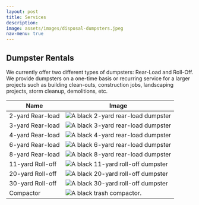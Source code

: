 ```yaml
---
layout: post
title: Services
description:
image: assets/images/disposal-dumpsters.jpeg
nav-menu: true
---
```


## Dumpster Rentals

We currently offer two different types of dumpsters: Rear-Load 
and Roll-Off. We provide dumpsters on a one-time basis or recurring 
service for a larger projects such as building clean-outs, construction 
jobs, landscaping projects, storm cleanup,  demolitions, etc.

<div class="table-wrapper">
	<table>
		<thead>
			<tr>
				<th>Name</th>
				<th>Image</th>
			</tr>
		</thead>
		<tbody>
			<tr>
				<td>2-yard Rear-load</td>
				<td><img src="{{ 'assets/images/dumpster-2.jpg' | relative_url }}" alt="A black 2-yard rear-load dumpster"></td>
			</tr>
			<tr>
				<td>3-yard Rear-load</td>
				<td><img src="{{ 'assets/images/dumpster-3.jpg' | relative_url }}" alt="A black 3-yard rear-load dumpster"></td>
			</tr>
            <tr>
				<td>4-yard Rear-load</td>
				<td><img src="{{ 'assets/images/dumpster-4.jpg' | relative_url }}" alt="A black 4-yard rear-load dumpster"></td>
			</tr>
            <tr>
				<td>6-yard Rear-load</td>
				<td><img src="{{ 'assets/images/dumpster-6.jpg' | relative_url }}" alt="A black 6-yard rear-load dumpster"></td>
			</tr>
            <tr>
				<td>8-yard Rear-load</td>
				<td><img src="{{ 'assets/images/dumpster-8.jpg' | relative_url }}" alt="A black 8-yard rear-load dumpster"></td>
			</tr>
            <tr>
				<td>11-yard Roll-off</td>
				<td><img src="{{ 'assets/images/rolloff-11yd.jpg' | relative_url }}" alt="A black 11-yard roll-off dumpster"></td>
			</tr>
			<tr>
				<td>20-yard Roll-off</td>
				<td><img src="{{ 'assets/images/rolloff-20yd.jpg' | relative_url }}" alt="A black 20-yard roll-off dumpster"></td>
			</tr>
			<tr>
				<td>30-yard Roll-off</td>
				<td><img src="{{ 'assets/images/rolloff-30yd.jpg' | relative_url }}" alt="A black 30-yard roll-off dumpster"></td>
			</tr>
			<tr>
				<td>Compactor</td>
				<td><img src="{{ 'assets/images/compactor-1.jpg' | relative_url }}" alt="A black trash compactor."></td>
			</tr>
		</tbody>
	</table>
</div>
